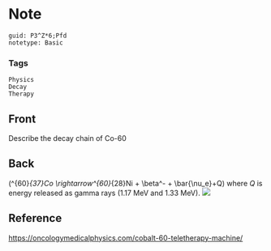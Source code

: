 # Note
```
guid: P3^Z*6;Pfd
notetype: Basic
```

### Tags
```
Physics
Decay
Therapy
```

## Front
Describe the decay chain of Co-60

## Back
\(^{60}_{37}Co \rightarrow^{60}_{28}Ni + \beta^- + \bar{\nu_e}+Q\) where <i>Q</i> is energy released as gamma rays (1.17 MeV and 1.33 MeV).
<img src="paste-cbc2a48469bc69c0bc6c153bf776d872a4905267.png">

## Reference
<a href="https://oncologymedicalphysics.com/cobalt-60-teletherapy-machine/">https://oncologymedicalphysics.com/cobalt-60-teletherapy-machine/</a>
